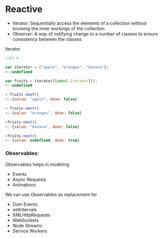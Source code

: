 # Reactive

* Iterator: Sequentially access the elements of a collection without knowing the inner workings of the collection.  
* Observer: A way of notifying change to a number of classes to ensure consistency between the classes.

Iterator

```javascript
//ES 6

var iterator = ["apple", "oranges", "banana"];        
<-:undefined   

var fruits = iterator[Symbol.iterator]();
<:-undefined

> fruits.next()
<:-{value: "apple", done: false}

> fruits.next()
<:-{value: "oranges", done: false}

>fruits.next()
<:-{value: "banana", done: false}

>fruits.next()
<:-{value: undefined, done: true}
```

### 

### Observables:

Observables helps in modeling 

* Events
* Async Requests
* Animations 

We can use Observables as replacement for

* Dom Events
* setIntervals
* XMLHttpRequests
* WebSockets
* Node Streams
* Service Workers



